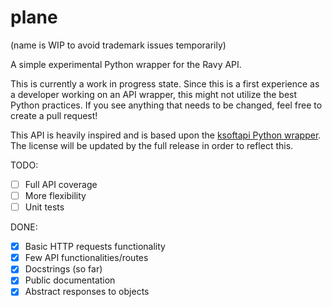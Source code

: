 # plane

(name is WIP to avoid trademark issues temporarily)

A simple experimental Python wrapper for the Ravy API.

This is currently a work in progress state. Since this is a first experience as a developer working on an API wrapper, this might not utilize the best Python practices. If you see anything that needs to be changed, feel free to create a pull request!

This API is heavily inspired and is based upon the [ksoftapi Python wrapper](https://github.com/KSoft-Si/ksoftapi.py). The license will be updated by the full release in order to reflect this.

TODO:

- [ ] Full API coverage
- [ ] More flexibility
- [ ] Unit tests

DONE:

- [x] Basic HTTP requests functionality
- [x] Few API functionalities/routes
- [x] Docstrings (so far)
- [x] Public documentation
- [x] Abstract responses to objects
